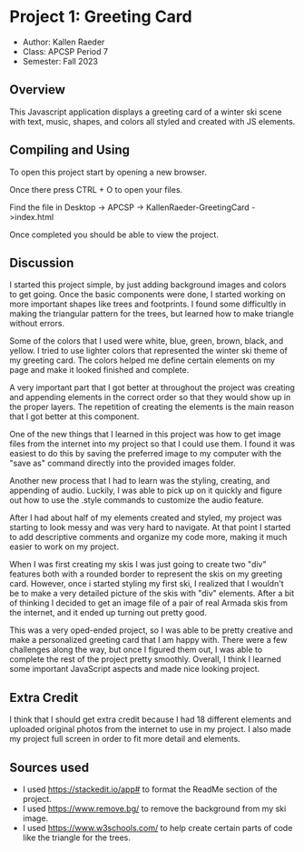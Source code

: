 # Project 1: Greeting Card

* Author: Kallen Raeder
* Class: APCSP Period 7
* Semester: Fall 2023

## Overview

This Javascript application displays a greeting card of a winter ski scene
with text, music, shapes, and colors all styled and created with JS elements. 

## Compiling and Using

To open this project start by opening a new browser.

Once there press CTRL + O to open your files.

Find the file in Desktop -> APCSP -> KallenRaeder-GreetingCard ->index.html

Once completed you should be able to view the project.

## Discussion

I started this project simple, by just adding background images and colors to get going. Once the basic components were done, I started working on more important shapes like trees and footprints. I found some difficultly in making the triangular pattern for the trees, but learned how to make triangle without errors.

Some of the colors that I used were white, blue, green, brown, black, and yellow. I tried to use lighter colors that represented the winter ski theme of my greeting card. The colors helped me define certain elements on my page and make it looked finished and complete. 

A very important part that I got better at throughout the project was creating and appending elements in the correct order so that they would show up in the proper layers. The repetition of creating the elements is the main reason that I got better at this component.

One of the new things that I learned in this project was how to get image files from the internet into my project so that I could use them. I found it was easiest to do this by saving the preferred image to my computer with the "save as" command directly into the provided images folder. 

Another new process that I had to learn was the styling, creating, and appending of audio. Luckily, I was able to pick up on it quickly and figure out how to use the .style commands to customize the audio feature. 

After I had about half of my elements created and styled, my project was starting to look messy and was very hard to navigate.  At that point I started to add descriptive comments and organize my code more, making it much easier to work on my project. 

When I was first creating my skis I was just going to create two "div" features both with a rounded border to represent the skis on my greeting card. However, once i started styling my first ski, I realized that I wouldn't be to make a very detailed picture of the skis with "div" elements. After a bit of thinking I decided to get an image file of a pair of real Armada skis from the internet, and it ended up turning out pretty good. 

This was a very oped-ended project, so I was able to be pretty creative and make a personalized greeting card that I am happy with. There were a few challenges along the way, but once I figured them out, I was able to complete the rest of the project pretty smoothly. Overall, I think I learned some important JavaScript aspects and made nice looking project.


## Extra Credit
I think that I should get extra credit because I had 18 different elements and uploaded original photos from the internet to use in my project. I also made my project full screen in order to fit more detail and elements. 


## Sources used
- I used https://stackedit.io/app# to format the ReadMe section of the project.
- I used https://www.remove.bg/ to remove the background from my ski image.
- I used https://www.w3schools.com/ to help create certain parts of code like the triangle for the trees.